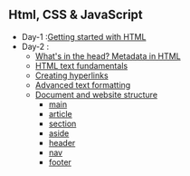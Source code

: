 ## Html, CSS & JavaScript
- Day-1 :[Getting started with HTML](https://developer.mozilla.org/en-US/docs/Learn/HTML/Introduction_to_HTML/Getting_started)
- Day-2 :
  - [What's in the head? Metadata in HTML](https://developer.mozilla.org/en-US/docs/Learn/HTML/Introduction_to_HTML/The_head_metadata_in_HTML)
  - [HTML text fundamentals](https://developer.mozilla.org/en-US/docs/Learn/HTML/Introduction_to_HTML/HTML_text_fundamentals)
  - [Creating hyperlinks](https://developer.mozilla.org/en-US/docs/Learn/HTML/Introduction_to_HTML/Creating_hyperlinks)
  - [Advanced text formatting](https://developer.mozilla.org/en-US/docs/Learn/HTML/Introduction_to_HTML/Advanced_text_formatting)
  - [Document and website structure](https://developer.mozilla.org/en-US/docs/Learn/HTML/Introduction_to_HTML/Document_and_website_structure)
    - [main](https://developer.mozilla.org/en-US/docs/Web/HTML/Element/main)
    - [article](https://developer.mozilla.org/en-US/docs/Web/HTML/Element/article)
    - [section](https://developer.mozilla.org/en-US/docs/Web/HTML/Element/section)
    - [aside](https://developer.mozilla.org/en-US/docs/Web/HTML/Element/aside)
    - [header](https://developer.mozilla.org/en-US/docs/Learn/HTML/Introduction_to_HTML/Document_and_website_structure)
    - [nav](https://developer.mozilla.org/en-US/docs/Web/HTML/Element/nav)
    - [footer](https://developer.mozilla.org/en-US/docs/Learn/HTML/Introduction_to_HTML/Document_and_website_structure)
